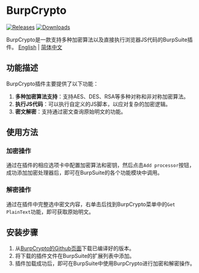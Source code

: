 # BurpCrypto

[![Releases](https://img.shields.io/github/v/release/whwlsfb/BurpCrypto.svg?include_prereleases&style=square)](https://github.com/whwlsfb/BurpCrypto/releases)
[![Downloads](https://img.shields.io/github/downloads/whwlsfb/BurpCrypto/total?label=Release%20Download)](https://github.com/whwlsfb/BurpCrypto/releases/latest)

BurpCrypto是一款支持多种加密算法以及直接执行浏览器JS代码的BurpSuite插件。 
[English](./README.md) | [简体中文](./README-zh_CN.md)

## 功能描述

BurpCrypto插件主要提供了以下功能：

1. **多种加密算法支持**：支持AES、DES、RSA等多种对称和非对称加密算法。
2. **执行JS代码**：可以执行自定义的JS脚本，以应对复杂的加密逻辑。
3. **密文解密**：支持通过密文查询原始明文的功能。

## 使用方法

### 加密操作

通过在插件的相应选项卡中配置加密算法和密钥，然后点击`Add processor`按钮，成功添加加密处理器后，即可在BurpSuite的各个功能模块中调用。

### 解密操作

通过在插件中完整选中密文内容，右单击后找到BurpCrypto菜单中的`Get PlainText`功能，即可获取原始明文。

## 安装步骤

1. 从[BurpCrypto的Github页面](https://github.com/whwlsfb/BurpCrypto/releases)下载已编译好的版本。
2. 将下载的插件文件在BurpSuite的扩展列表中添加。
3. 插件加载成功后，即可在BurpSuite中使用BurpCrypto进行加密和解密操作。

